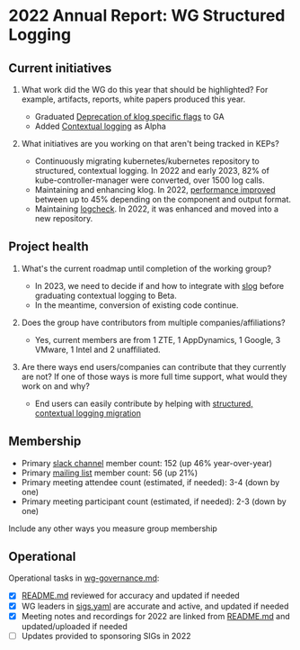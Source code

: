 # 2022 Annual Report: WG Structured Logging

## Current initiatives

1. What work did the WG do this year that should be highlighted?
   For example, artifacts, reports, white papers produced this year.

   - Graduated [Deprecation of klog specific flags](https://github.com/kubernetes/enhancements/issues/2845) to GA
   - Added [Contextual logging](https://github.com/kubernetes/enhancements/issues/3077) as Alpha

2. What initiatives are you working on that aren't being tracked in KEPs?

   - Continuously migrating kubernetes/kubernetes repository to structured, contextual logging.
     In 2022 and early 2023, 82% of kube-controller-manager were converted, over 1500 log calls.
   - Maintaining and enhancing klog. In 2022, [performance improved](https://github.com/kubernetes/kubernetes/pull/115277)
     between up to 45% depending on the component and output format.
   - Maintaining [logcheck](https://github.com/kubernetes-sigs/logtools/tree/main/logcheck).
     In 2022, it was enhanced and moved into a new repository.

## Project health

1. What's the current roadmap until completion of the working group?

   - In 2023, we need to decide if and how to integrate with
     [slog](https://pkg.go.dev/golang.org/x/exp/slog) before graduating
     contextual logging to Beta.
   - In the meantime, conversion of existing code continue.

2. Does the group have contributors from multiple companies/affiliations?

   - Yes, current members are from 1 ZTE, 1 AppDynamics, 1 Google, 3 VMware, 1 Intel and 2 unaffiliated.

3. Are there ways end users/companies can contribute that they currently are not?
   If one of those ways is more full time support, what would they work on and why?

   - End users can easily contribute by helping with [structured, contextual logging migration](https://github.com/kubernetes/community/blob/master/contributors/devel/sig-instrumentation/migration-to-structured-logging.md)

## Membership

- Primary [slack channel](https://kubernetes.slack.com/archives/C020CCMUEAX) member count: 152 (up 46% year-over-year)
- Primary [mailing list](https://groups.google.com/g/kubernetes-wg-structured-logging) member count: 56 (up 21%)
- Primary meeting attendee count (estimated, if needed): 3-4 (down by one)
- Primary meeting participant count (estimated, if needed): 2-3 (down by one)

Include any other ways you measure group membership

## Operational

Operational tasks in [wg-governance.md]:

- [x] [README.md] reviewed for accuracy and updated if needed
- [x] WG leaders in [sigs.yaml] are accurate and active, and updated if needed
- [x] Meeting notes and recordings for 2022 are linked from [README.md] and updated/uploaded if needed
- [ ] Updates provided to sponsoring SIGs in 2022

[wg-governance.md]: https://git.k8s.io/community/committee-steering/governance/wg-governance.md
[README.md]: https://git.k8s.io/community/wg-structured-logging/README.md
[sigs.yaml]: https://git.k8s.io/community/sigs.yaml
